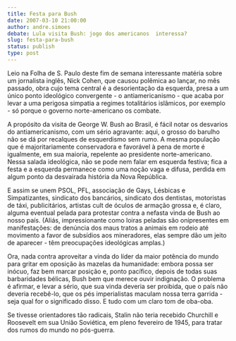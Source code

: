```yaml
---
title: Festa para Bush
date: 2007-03-10 21:00:00
author: andre.simoes
debate: Lula visita Bush: jogo dos americanos  interessa?
slug: festa-para-bush
status: publish 
type: post
---
```


Leio na Folha de S. Paulo deste fim de semana interessante matéria sobre um jornalista inglês, Nick Cohen, que causou polêmica ao lançar, no mês passado, obra cujo tema central é a desorientação da esquerda, presa a um único ponto ideológico convergente - o antiamericanismo - que acaba por levar a uma perigosa simpatia a regimes totalitários islâmicos, por exemplo - só porque o governo norte-americano os combate.  

  

A propósito da visita de George W. Bush ao Brasil, é fácil notar os desvarios do antiamericanismo, com um sério agravante: aqui, o grosso do barulho não se dá por recalques de esquerdismo sem rumo. A mesma população que é majoritariamente conservadora e favorável à pena de morte é igualmente, em sua maioria, repelente ao presidente norte-americano. Nessa salada ideológica, não se pode nem falar em esquerda festiva; fica a festa e a esquerda permanece como uma noção vaga e difusa, perdida em algum ponto da desvairada história da Nova República.  

  

 E assim se unem PSOL, PFL, associação de Gays, Lésbicas e Simpatizantes, sindicato dos bancários, sindicato dos dentistas, motoristas de táxi, publicitários, artistas cult de óculos de armação grossa e, é claro, alguma eventual pelada para protestar contra a nefasta vinda de Bush ao nosso país. (Aliás, impressionante como loiras peladas são onipresentes em manifestações: de denúncia dos maus tratos a animais em rodeio até movimento a favor de subsídios aos mineradores, elas sempre dão um jeito de aparecer - têm preocupações ideológicas amplas.)  

  

Ora, nada contra aproveitar a vinda do líder da maior potência do mundo para gritar em oposição às mazelas da humanidade: embora possa ser inócuo, faz bem marcar posição e, ponto pacífico, depois de todas suas barbaridades bélicas, Bush bem que merece ouvir indignação. O problema é afirmar, e levar a sério, que sua vinda deveria ser proibida, que o país não deveria recebê-lo, que os pés imperialistas maculam nossa terra garrida - seja qual for o significado disso. E tudo com um claro tom de oba-oba.  

  

Se tivesse orientadores tão radicais, Stalin não teria recebido Churchill e Roosevelt em sua União Soviética, em pleno fevereiro de 1945, para tratar dos rumos do mundo no pós-guerra.
